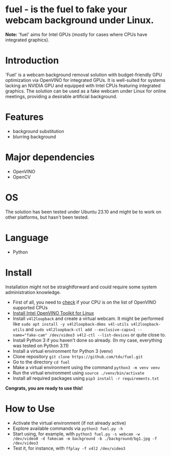 # fuel - is the fuel to fake your webcam background under Linux. 

**Note:** 'fuel' aims for Intel GPUs (mostly for cases where CPUs have integrated graphics). 

# Introduction
'Fuel' is a webcam background removal solution with budget-friendly GPU optimization via OpenVINO for integrated GPUs. It is well-suited for systems lacking an NVIDIA GPU and equipped with Intel CPUs featuring integrated graphics. The solution can be used as a fake webcam under Linux for online meetings, providing a desirable artificial background.

# Features 
- background substitution
- blurring background

# Major dependencies 
- OpenVINO
- OpenCV

# OS 
The solution has been tested under Ubuntu 23.10 and might be to work on other platforms, but hasn't been tested.

# Language 
- Python

# Install  
Installation might not be straightforward and could require some system administration knowledge.
- First of all, you need to [check](https://ark.intel.com/content/www/us/en/ark.html#@PanelLabel122139) if your CPU is on the list of OpenVINO supported CPUs 
- [Install Intel OpenVINO Toolkit for Linux](https://docs.openvino.ai/2023.3/openvino_docs_install_guides_installing_openvino_apt.html) 
- Install `v4l2loopback` and create a virtual webcam. It might be performed like ```sudo apt install -y v4l2loopback-dkms v4l-utils v4l2loopback-utils``` and ```sudo v4l2loopback-ctl add --exclusive-caps=1 --name="fake-cam" /dev/video3
v4l2-ctl --list-devices``` or quite close to.
- Install Python 3 if you haven't done so already. (In my case, everything was tested on Python 3.11) 
- Install a virtual environment for Python 3 (venv)
- Clone repository  ```git clone https://github.com/tdv/fuel.git``` 
- Go to the directory ```cd fuel``` 
- Make a virtual environment using the command ```python3 -m venv venv```
- Run the virtual environment using ```source ./venv/bin/activate``` 
- Install all required packages using ```pip3 install -r requirements.txt``` 

**Congrats, you are ready to use this!**  

# How to Use 
- Activate the virtual environment (if not already active) 
- Explore available commands via ```python3 fuel.py -h``` 
- Start using, for example, with ```python3 fuel.py -s webcam -w /dev/video0 -d fakecam -m background -b ./background/bg1.jpg -f /dev/video3``` 
- Test it, for instance, with ```ffplay -f v4l2 /dev/video3``` 
